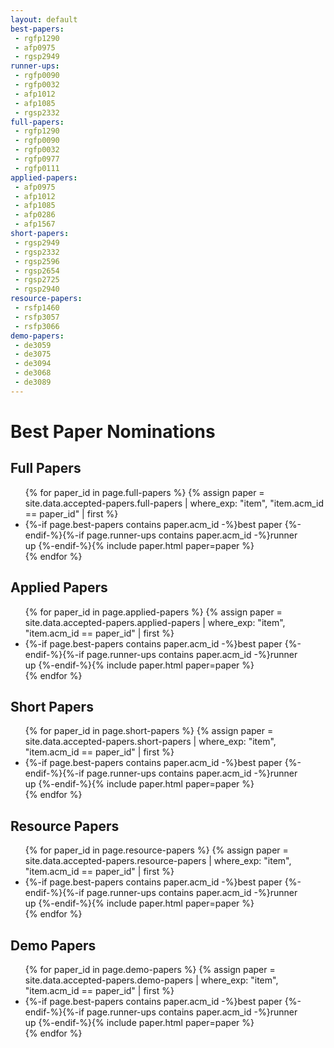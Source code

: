 ```yaml
---
layout: default
best-papers:
 - rgfp1290
 - afp0975
 - rgsp2949
runner-ups:
 - rgfp0090
 - rgfp0032
 - afp1012
 - afp1085
 - rgsp2332
full-papers:
 - rgfp1290
 - rgfp0090
 - rgfp0032
 - rgfp0977
 - rgfp0111
applied-papers:
 - afp0975
 - afp1012
 - afp1085
 - afp0286
 - afp1567
short-papers:
 - rgsp2949
 - rgsp2332
 - rgsp2596
 - rgsp2654
 - rgsp2725
 - rgsp2940
resource-papers:
 - rsfp1460
 - rsfp3057
 - rsfp3066
demo-papers:
 - de3059
 - de3075
 - de3094
 - de3068
 - de3089
---
```


# Best Paper Nominations

## Full Papers
<ul>
{% for paper_id in page.full-papers %}
{% assign paper = site.data.accepted-papers.full-papers | where_exp: "item", "item.acm_id == paper_id" | first %}
<li>{%-if page.best-papers contains paper.acm_id -%}<span class="label label-warning">best paper</span>&nbsp;{%-endif-%}{%-if page.runner-ups contains paper.acm_id -%}<span class="label label-success">runner up</span>&nbsp;{%-endif-%}{% include paper.html paper=paper %}</li>
{% endfor %}
</ul>

## Applied Papers
<ul>
{% for paper_id in page.applied-papers %}
{% assign paper = site.data.accepted-papers.applied-papers | where_exp: "item", "item.acm_id == paper_id" | first %}
<li>{%-if page.best-papers contains paper.acm_id -%}<span class="label label-warning">best paper</span>&nbsp;{%-endif-%}{%-if page.runner-ups contains paper.acm_id -%}<span class="label label-success">runner up</span>&nbsp;{%-endif-%}{% include paper.html paper=paper %}</li>
{% endfor %}
</ul>

## Short Papers
<ul>
{% for paper_id in page.short-papers %}
{% assign paper = site.data.accepted-papers.short-papers | where_exp: "item", "item.acm_id == paper_id" | first %}
<li>{%-if page.best-papers contains paper.acm_id -%}<span class="label label-warning">best paper</span>&nbsp;{%-endif-%}{%-if page.runner-ups contains paper.acm_id -%}<span class="label label-success">runner up</span>&nbsp;{%-endif-%}{% include paper.html paper=paper %}</li>
{% endfor %}
</ul>

## Resource Papers
<ul>
{% for paper_id in page.resource-papers %}
{% assign paper = site.data.accepted-papers.resource-papers | where_exp: "item", "item.acm_id == paper_id" | first %}
<li>{%-if page.best-papers contains paper.acm_id -%}<span class="label label-warning">best paper</span>&nbsp;{%-endif-%}{%-if page.runner-ups contains paper.acm_id -%}<span class="label label-success">runner up</span>&nbsp;{%-endif-%}{% include paper.html paper=paper %}</li>
{% endfor %}
</ul>

## Demo Papers
<ul>
{% for paper_id in page.demo-papers %}
{% assign paper = site.data.accepted-papers.demo-papers | where_exp: "item", "item.acm_id == paper_id" | first %}
<li>{%-if page.best-papers contains paper.acm_id -%}<span class="label label-warning">best paper</span>&nbsp;{%-endif-%}{%-if page.runner-ups contains paper.acm_id -%}<span class="label label-success">runner up</span>&nbsp;{%-endif-%}{% include paper.html paper=paper %}</li>
{% endfor %}
</ul>
